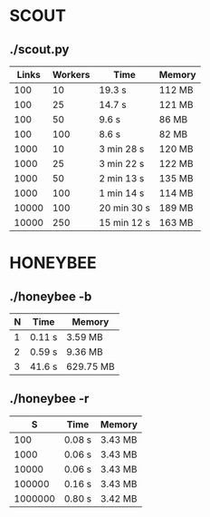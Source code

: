 SCOUT
=====

./scout.py
----------

| Links | Workers |    Time     | Memory |
|-------|---------|-------------|--------|
| 100   |   10    |      19.3 s | 112 MB |
| 100   |   25    |      14.7 s | 121 MB |
| 100   |   50    |       9.6 s |  86 MB |
| 100   |   100   |       8.6 s |  82 MB |
| 1000  |   10    |  3 min 28 s | 120 MB |
| 1000  |   25    |  3 min 22 s | 122 MB |
| 1000  |   50    |  2 min 13 s | 135 MB |
| 1000  |   100   |  1 min 14 s | 114 MB |
| 10000 |   100   | 20 min 30 s | 189 MB |
| 10000 |   250   | 15 min 12 s | 163 MB |

HONEYBEE
========

./honeybee -b
-------------

| N |  Time  |  Memory   |
|---|--------|-----------|
| 1 | 0.11 s |   3.59 MB |
| 2 | 0.59 s |   9.36 MB |
| 3 | 41.6 s | 629.75 MB |

./honeybee -r
-------------

|    S    |  Time  |  Memory  |
|---------|--------|----------|
| 100     | 0.08 s |  3.43 MB |
| 1000    | 0.06 s |  3.43 MB |
| 10000   | 0.06 s |  3.43 MB |
| 100000  | 0.16 s |  3.43 MB |
| 1000000 | 0.80 s |  3.42 MB |
